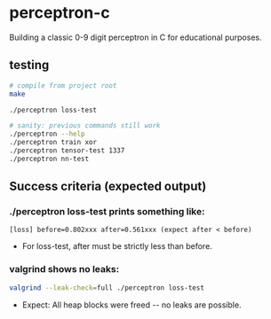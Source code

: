 # perceptron-c
Building a classic 0-9 digit perceptron in C for educational purposes.

## testing 
```bash
# compile from project root
make

./perceptron loss-test

# sanity: previous commands still work
./perceptron --help
./perceptron train xor
./perceptron tensor-test 1337
./perceptron nn-test
```

## Success criteria (expected output)

### ./perceptron loss-test prints something like:
`[loss] before=0.802xxx after=0.561xxx (expect after < before)`

- For loss-test, after must be strictly less than before.

### valgrind shows no leaks:
```bash
valgrind --leak-check=full ./perceptron loss-test
```

- Expect: All heap blocks were freed -- no leaks are possible.